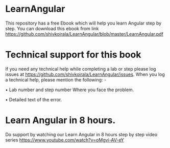 # LearnAngular
This repository has a free Ebook which will help you learn Angular step by step. You can download this ebook from link https://github.com/shivkoirala/LearnAngular/blob/master/LearnAngular.pdf

# Technical support for this book

If you need any technical help while completing a lab or step please log issues at https://github.com/shivkoirala/LearnAngular/issues. 
When you log a technical help, please mention the following: -

•	Lab number and step number Where you face the problem.

•	Detailed text of the error.

# Learn Angular in 8 hours.

Do support by watching our Learn Angular in 8 hours step by step video series https://www.youtube.com/watch?v=oMgvi-AV-eY 
